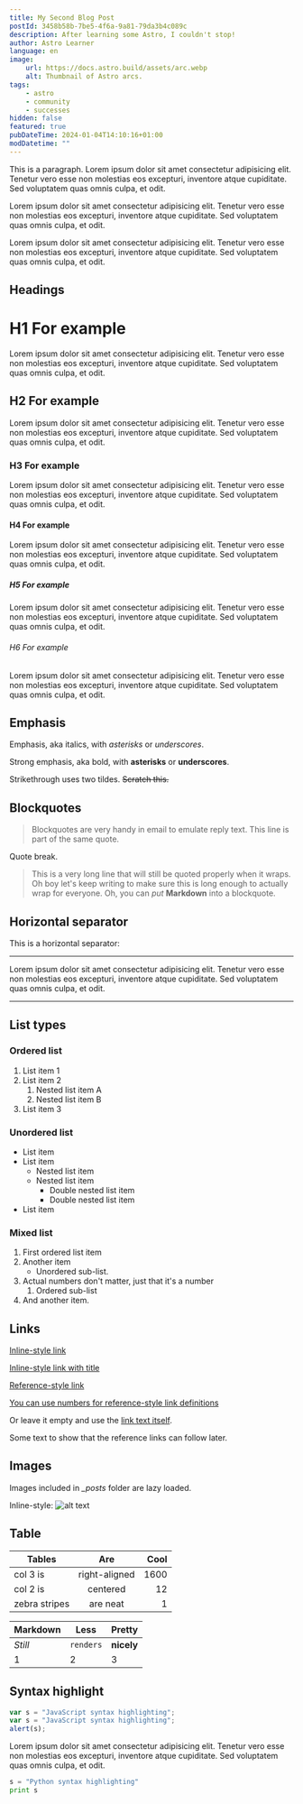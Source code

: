 ```yaml
---
title: My Second Blog Post
postId: 3458b58b-7be5-4f6a-9a81-79da3b4c089c
description: After learning some Astro, I couldn't stop!
author: Astro Learner
language: en
image:
    url: https://docs.astro.build/assets/arc.webp
    alt: Thumbnail of Astro arcs.
tags:
    - astro
    - community
    - successes
hidden: false
featured: true
pubDateTime: 2024-01-04T14:10:16+01:00
modDatetime: ""
---
```


This is a paragraph. Lorem ipsum dolor sit amet consectetur adipisicing elit. Tenetur vero esse non molestias eos excepturi, inventore atque cupiditate. Sed voluptatem quas omnis culpa, et odit.

Lorem ipsum dolor sit amet consectetur adipisicing elit. Tenetur vero esse non molestias eos excepturi, inventore atque cupiditate. Sed voluptatem quas omnis culpa, et odit.

Lorem ipsum dolor sit amet consectetur adipisicing elit. Tenetur vero esse non molestias eos excepturi, inventore atque cupiditate. Sed voluptatem quas omnis culpa, et odit.

## Headings

# H1 For example

Lorem ipsum dolor sit amet consectetur adipisicing elit. Tenetur vero esse non molestias eos excepturi, inventore atque cupiditate. Sed voluptatem quas omnis culpa, et odit.

## H2 For example

Lorem ipsum dolor sit amet consectetur adipisicing elit. Tenetur vero esse non molestias eos excepturi, inventore atque cupiditate. Sed voluptatem quas omnis culpa, et odit.

### H3 For example

Lorem ipsum dolor sit amet consectetur adipisicing elit. Tenetur vero esse non molestias eos excepturi, inventore atque cupiditate. Sed voluptatem quas omnis culpa, et odit.

#### H4 For example

Lorem ipsum dolor sit amet consectetur adipisicing elit. Tenetur vero esse non molestias eos excepturi, inventore atque cupiditate. Sed voluptatem quas omnis culpa, et odit.

##### H5 For example

Lorem ipsum dolor sit amet consectetur adipisicing elit. Tenetur vero esse non molestias eos excepturi, inventore atque cupiditate. Sed voluptatem quas omnis culpa, et odit.

###### H6 For example

Lorem ipsum dolor sit amet consectetur adipisicing elit. Tenetur vero esse non molestias eos excepturi, inventore atque cupiditate. Sed voluptatem quas omnis culpa, et odit.

## Emphasis

Emphasis, aka italics, with _asterisks_ or _underscores_.

Strong emphasis, aka bold, with **asterisks** or **underscores**.

Strikethrough uses two tildes. ~~Scratch this.~~

## Blockquotes

> Blockquotes are very handy in email to emulate reply text.
> This line is part of the same quote.

Quote break.

> This is a very long line that will still be quoted properly when it wraps. Oh boy let's keep writing to make sure this is long enough to actually wrap for everyone. Oh, you can _put_ **Markdown** into a blockquote.

## Horizontal separator

This is a horizontal separator:

---

Lorem ipsum dolor sit amet consectetur adipisicing elit. Tenetur vero esse non molestias eos excepturi, inventore atque cupiditate. Sed voluptatem quas omnis culpa, et odit.

---

## List types

### Ordered list

1. List item 1
2. List item 2
    1. Nested list item A
    2. Nested list item B
3. List item 3

### Unordered list

-   List item
-   List item
    -   Nested list item
    -   Nested list item
        -   Double nested list item
        -   Double nested list item
-   List item

### Mixed list

1. First ordered list item
2. Another item
    - Unordered sub-list.
3. Actual numbers don't matter, just that it's a number
    1. Ordered sub-list
4. And another item.

## Links

[Inline-style link](https://www.google.com)

[Inline-style link with title](https://www.google.com "Google's Homepage")

[Reference-style link][arbitrary case-insensitive reference text]

[You can use numbers for reference-style link definitions][1]

Or leave it empty and use the [link text itself].

Some text to show that the reference links can follow later.

[arbitrary case-insensitive reference text]: https://www.mozilla.org
[1]: http://slashdot.org
[link text itself]: http://www.reddit.com

## Images

Images included in _\_posts_ folder are lazy loaded.

Inline-style:
![alt text](https://docs.astro.build/assets/arc.webp "Logo Title Text 1")

## Table

| Tables        |      Are      | Cool |
| ------------- | :-----------: | ---: |
| col 3 is      | right-aligned | 1600 |
| col 2 is      |   centered    |   12 |
| zebra stripes |   are neat    |    1 |

| Markdown | Less      | Pretty     |
| -------- | --------- | ---------- |
| _Still_  | `renders` | **nicely** |
| 1        | 2         | 3          |

## Syntax highlight

```javascript
var s = "JavaScript syntax highlighting";
var s = "JavaScript syntax highlighting";
alert(s);
```

Lorem ipsum dolor sit amet consectetur adipisicing elit. Tenetur vero esse non molestias eos excepturi, inventore atque cupiditate. Sed voluptatem quas omnis culpa, et odit.

```python
s = "Python syntax highlighting"
print s
```
